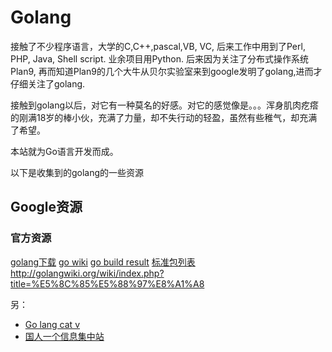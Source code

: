 # Golang

接触了不少程序语言，大学的C,C++,pascal,VB, VC, 后来工作中用到了Perl, PHP, Java, Shell script. 业余项目用Python. 后来因为关注了分布式操作系统Plan9, 再而知道Plan9的几个大牛从贝尔实验室来到google发明了golang,进而才仔细关注了golang.

接触到golang以后，对它有一种莫名的好感。对它的感觉像是。。。浑身肌肉疙瘩的刚满18岁的棒小伙，充满了力量，却不失行动的轻盈，虽然有些稚气，却充满了希望。

本站就为Go语言开发而成。

以下是收集到的golang的一些资源

## Google资源

### 官方资源

[golang下载](http://code.google.com/p/go/downloads/list)
[go wiki](http://code.google.com/p/go-wiki/w/list)
[go build result](http://build.golang.org/)
[标准包列表]()http://golangwiki.org/wiki/index.php?title=%E5%8C%85%E5%88%97%E8%A1%A8



另：
* [Go lang cat v](http://go-lang.cat-v.org/)
* [国人一个信息集中站](https://github.com/wonderfo/wonderfogo/wiki)

